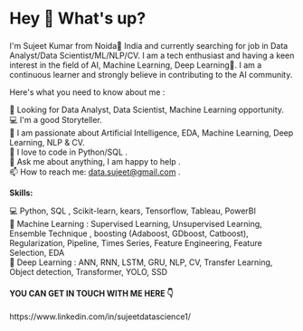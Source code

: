 <h1 align="left">Hey 👋 What's up?</h1>

###
<p align="left"> I'm Sujeet Kumar from Noida🌴 India and currently searching for job in Data Analyst/Data Scientist/ML/NLP/CV. I am a tech enthusiast and having a keen interest in the field of AI, Machine Learning, Deep Learning🤖. I am a continuous learner and strongly believe in contributing to the AI community. </p>

Here's what you need to know about me :

👀 Looking for Data Analyst, Data Scientist, Machine Learning opportunity. <br>
💻 I'm a good Storyteller. <br>
🔭 I am passionate about Artificial Intelligence, EDA, Machine Learning, Deep Learning, NLP & CV. <br>
🐍 I love to code in Python/SQL . <br>
💬 Ask me about anything, I am happy to help . <br>
📫 How to reach me: data.sujeet@gmail.com . <br>

**Skills:**

💻 Python, SQL , Scikit-learn, kears, Tensorflow, Tableau, PowerBI <br>
💼 Machine Learning : Supervised Learning, Unsupervised Learning, Ensemble Technique , boosting (Adaboost, GDboost, Catboost), <br>
    Regularization, Pipeline, Times Series, Feature Engineering, Feature Selection, EDA <br>
💼 Deep Learning : ANN, RNN, LSTM, GRU, NLP, CV, Transfer Learning, Object detection, Transformer, YOLO, SSD <br>

<h4>YOU CAN GET IN TOUCH WITH ME HERE 👇</h4>  
https://www.linkedin.com/in/sujeetdatascience1/

